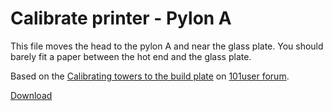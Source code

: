 # Calibrate printer - Pylon A

This file moves the head to the pylon A and near the glass plate. You should barely fit a paper between the hot end and the glass plate.

Based on the [Calibrating towers to the build plate](http://101user.com/index.php/topic,87.0.html) on [101user forum](http://101user.com).

[Download](https://raw.githubusercontent.com/gheja/101hero/master/g-code/02_calibrate_pylon_a/101hero)
